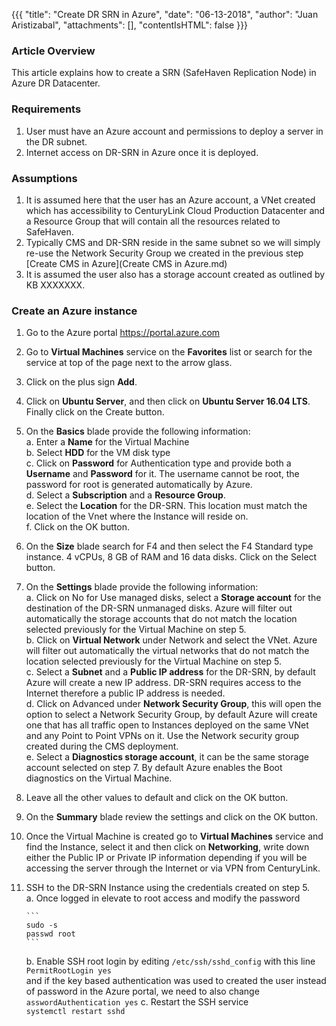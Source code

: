 {{{
  "title": "Create DR SRN in Azure",
  "date": "06-13-2018",
  "author": "Juan Aristizabal",
  "attachments": [],
  "contentIsHTML": false
}}}

### Article Overview
This article explains how to create a SRN (SafeHaven Replication Node) in Azure DR Datacenter.

### Requirements
1. User must have an Azure account and permissions to deploy a server in the DR subnet.
2. Internet access on DR-SRN in Azure once it is deployed.

### Assumptions
1. It is assumed here that the user has an Azure account, a VNet created which has accessibility to CenturyLink Cloud Production Datacenter and a Resource Group that will contain all the resources related to SafeHaven.
2. Typically CMS and DR-SRN reside in the same subnet so we will simply re-use the Network Security Group we created in the previous step [Create CMS in Azure](Create CMS in Azure.md)
3. It is assumed the user also has a storage account created as outlined by KB XXXXXXX.

### Create an Azure instance
1. Go to the Azure portal https://portal.azure.com 
2. Go to **Virtual Machines** service on the **Favorites** list or search for the service at top of the page next to the arrow glass.
3. Click on  the plus sign **Add**.
4. Click on **Ubuntu Server**, and then click on **Ubuntu Server 16.04 LTS**. Finally click on the Create button.
5. On the **Basics** blade provide the following information:   
    a. Enter a  **Name** for the Virtual Machine  
    b.  Select **HDD** for the VM disk type  
    c.  Click on **Password** for Authentication type and provide both a **Username** and **Password** for it.  The username cannot be root, the password for root is generated automatically by Azure.  
    d.  Select a **Subscription** and a **Resource Group**.   
    e.  Select the **Location** for the DR-SRN. This location must match the location of the Vnet where the Instance will reside on.    
    f.  Click on the OK button.  
6. On the **Size** blade search for F4 and then select the F4 Standard type instance. 4 vCPUs, 8 GB of RAM and 16 data disks. Click on the Select button.
7. On the **Settings** blade provide the following information:  
   a. Click on No for Use managed disks, select a **Storage account** for the destination of the DR-SRN unmanaged disks. Azure will filter out automatically the storage accounts that do not match the location selected previously for the Virtual Machine on step 5.  
   b. Click on **Virtual Network** under Network and select the VNet. Azure will filter out automatically the virtual networks that do not match the location selected previously for the Virtual Machine on step 5.  
   c. Select a **Subnet** and a **Public IP address** for the DR-SRN, by default Azure will create a new IP address. DR-SRN requires access to the Internet therefore a public IP address is needed.  
   d. Click on Advanced under **Network Security Group**, this will open the option to select a Network Security Group, by default Azure will create one that has all traffic open to Instances deployed on the same VNet and any Point to Point VPNs on it. Use the Network security group created during the CMS deployment.  
   e. Select a **Diagnostics storage account**, it can be the same storage account selected on step 7. By default Azure enables the Boot diagnostics on the Virtual Machine.  
8. Leave all the other values to default and click on the OK button.
9. On the **Summary** blade review the settings and click on the OK button.
10. Once the Virtual Machine is created go to **Virtual Machines** service and find the Instance, select it and then click on **Networking**, write down either the Public IP or Private IP information depending if you will be accessing the server through the Internet or via VPN from CenturyLink.
11. SSH to the DR-SRN Instance using the credentials created on step 5.  
    a. Once logged in elevate to root access and modify the password  
    
        ```
        sudo -s
        passwd root
        ```
    
    b. Enable SSH root login by editing `/etc/ssh/sshd_config` with this line  
        ```
        PermitRootLogin yes
        ```  
    and if the key based authentication was used to created the user instead of password in the Azure portal, we need to also change
        ```
        asswordAuthentication yes
        ```
    c. Restart the SSH service  
        ```
        systemctl restart sshd
        ```  


